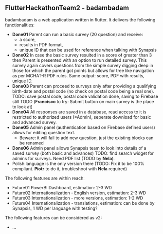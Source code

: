 ## FlutterHackathonTeam2 - badambadam 

badambadam is a web application written in flutter. It delivers the following functionalities:

+ **Done01** Parent can run a basic survey (20 question) and receive:
  +  a score, 
  +  results in PDF format,  
  +  unique ID that can be used for reference when talking with Synapsis
+  **Done02** In case the basic survey resulted in a score of greater than 3 then Parent is presented with an option to run detailed survey. This survey again covers questions from the simple survey digging deep in those for which the parent got points but allows for tree like navigation as per MCHAT-R PDF rules. Same output: score, PDF with results, unique ID.
+ **Done03** Parent can proceed to surveys only after providing a qualifying birth-date and postal code (no check on postal code being a real one). TODO: save postal code, postal code validation done, saving to Firebase still TODO (**Francisco** to try: Submit button on main survey is the place to look at) 
+ **Done04** All responses are saved in a database, read access to it is restricted to authorized users (=Admin), seperate download for basic and advanced survey. 
+ **Done05** Admin panel (authentication based on Firebase defined users) allows for editing question text. 
  +  Beware: it will fail to add new question, just the existing blocks can be renamed
+ **Done06** Admin panel allows Synapsis team to look into details of a saved survey (both basic and advances) TODO: find search widget for admins for surveys. Need PDF list (TODO by **Nela**).
+ Polish language is the only version there (TODO: Fix it to be 100% compliant. **Piotr** to do it, troubleshoot with **Nela** required)

The following features are within reach:

+ Future01 PowerBI Dashboard, estimation: 2-3 WD
+ Future02 Internationalization - English version, estimation: 2-3 WD
+ Future03 Internationalization - more versions, estimation: 1-2 WD
+ Future04 Internationalization - translations, estimation: can be done by Synapsis, 1 WD per language with testing?

The following features can be considered as v2:

+ ...

